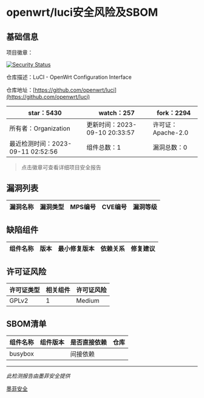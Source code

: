 # openwrt/luci安全风险及SBOM

## 基础信息

项目徽章：

[![Security Status](https://www.murphysec.com/platform3/v31/badge/1700941405286612992.svg)](https://www.murphysec.com/console/report/1700577902784724992/1700941405286612992)

仓库描述：LuCI - OpenWrt Configuration Interface

仓库地址：[https://github.com/openwrt/luci](https://github.com/openwrt/luci)

| star：5430 | watch：257 | fork：2294 |
| ----------- | -------------- | ------------ |
| 所有者：Organization | 更新时间：2023-09-10 20:33:57 | 许可证：Apache-2.0 |
| 最近检测时间：2023-09-11 02:52:56 | 组件总数：1 | 漏洞总数：0 |

> 点击徽章可查看详细项目安全报告



## 漏洞列表

| 漏洞名称 | 漏洞类型 | MPS编号 | CVE编号 | 漏洞等级 |
| ------- | ------ | ------- | ------ | ----- |





## 缺陷组件

| 组件名称 | 版本 | 最小修复版本 | 依赖关系 | 修复建议 |
| -------- | ---- | ------------ | -------- | -------- |





## 许可证风险

| 许可证类型 | 相关组件 | 许可证风险 |
| ---------- | -------- | ---------- |
|GPLv2|1|Medium|




## SBOM清单

| 组件名称 | 组件版本 | 是否直接依赖 | 仓库 |
| -------- | -------- | ------------ | ---- |
|busybox||间接依赖||


------

*此检测报告由墨菲安全提供*

[墨菲安全](www.murphysec.com)